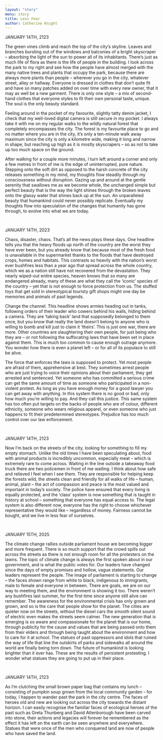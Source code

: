 ```yaml
---
layout: "story"
menu: story
title: Less Fear
author: Catherine Knight
---
```




JANUARY 14TH, 2123

The green vines climb and reach the top of the city’s skyline. Leaves and branches bursting out of the windows and balconies of a bright skyscraper – absorbing the light of the sun to power all of its inhabitants. There’s just as much life of flora as there is the life of people in the building. I look across the park to my right and see how the people have almost merged with the many native trees and plants that occupy the park, because there are always more plants than people – wherever you go in the city, whatever street, alley or hallway. Everyone is dressed in clothes that don’t quite fit and have so many patches added on over time with every new owner, that it may as well be a new garment. There is only one style – a mix of second-hand clothes that everyone styles to fit their own personal taste, unique. The soul is the only beauty standard.

Feeling around in the pocket of my favourite, slightly tatty denim jacket, I check that my well-loved digital camera is still secure in my pocket. I always take it with me on my regular walks to the wildly natural forest that completely encompasses the city. The forest is my favourite place to go and no matter where you are in the city, it’s only a ten-minute walk away maximum since the city is only a kilometre wide, making it long and narrow in shape, but reaching up high as it is mostly skyscrapers – so as not to take up too much space on the ground.

After walking for a couple more minutes, I turn left around a corner and only a few metres in front of me is the edge of uninterrupted, pure nature. Stepping onto the soft dirt as opposed to the harsh concrete of the city releases something in my mind, my thoughts flow steadily through my consciousness without disruption. Gazing up and around at the gentle serenity that swallows me as we become whole, the unchanged simple but perfect beauty that is the way the light shines through the broken leaves onto the glassy water that shines back up at the sun. An unparalleled beauty that humankind could never possibly replicate. Eventually my thoughts flow into speculation of the changes that humanity has gone through, to evolve into what we are today.

&nbsp;

JANUARY 14TH, 2023

Chaos, disaster, chaos. That’s all the news plays these days. One headline tells you that the heavy floods up north of the country are the worst they have ever been, but you already know that because most of the fresh food is unavailable in the supermarket thanks to the floods that have destroyed crops, homes and habitats. This contrasts so heavily with the nation’s worst ever bushfires less than a year ago that spread across the whole country, which we as a nation still have not recovered from the devastation. They nearly wiped-out entire species, heaven knows that so many are endangered already, many of these are what they call the ‘iconic’ species of the country – yet that is not enough to force protection from us. The stuffed toys that get sold in stereotypical touristy gift shops might one day be memories and animals of past legends.

Change the channel. This headline shows armies heading out in tanks, following orders of their leader who cowers behind his walls, hiding behind a camera. They are ‘taking back’ land that supposedly belonged to them once, but you know that really the land doesn’t belong to anyone who is willing to bomb and kill just to claim it ‘theirs’. This is just one war, there are more. Other countries are slaughtering their own people, for just being who they are – or not following the suffocating laws that have been set in place against them. This is much too common to cause enough outrage anymore. You wonder how there is even a planet left – or for all of its populace to still be alive.

The force that enforces the laws is supposed to protect. Yet most people are afraid of them, apprehensive at best. They sometimes arrest people who are just trying to voice their opinions about their parliament, they get arrested and sentenced. Yet someone who has committed a serious crime can get the same amount of time as someone who participated in a non-violent protest. As long as you have enough money for a good lawyer you can get away with anything. In this system there is no good or bad, only how much you’re willing to pay. And they call this justice. This same system has too often put targets on the backs of people who are of colour, different ethnicity, someone who wears religious apparel, or even someone who just happens to fit their predetermined stereotypes. Prejudice has too much control over our law enforcement.

&nbsp;

JANUARY 14TH, 2123

Now I’m back on the streets of the city, looking for something to fill my empty stomach. Unlike the old times I have been speculating about, food with animal products is incredibly uncommon, especially meat – which is extremely rare to come across. Waiting in the line outside a takeaway food truck there are two policemen in front of me waiting. I think about how safe and relieved I feel when I see them. They are responsible for helping keep the forests wild, the streets clean and friendly for all walks of life – human, animal, plant – the act of compassion and peace is the most valued and important in today’s society. The police have ensured that every living is equally protected, and the ‘class’ system is now something that is taught in history at school – something that everyone has equal access to. The legal system is also different now, everyone has the right to choose whichever representative they would like – regardless of money. Fairness cannot be bought, and we live in less fear of ourselves.

&nbsp;

JANUARY 15TH, 2025

The climate change rallies outside parliament house are becoming bigger and more frequent. There is so much support that the crowd spills out across the streets as there is not enough room for all the protesters on the lawns. The topic of climate change is always the first spoken about in our government, and is what the public votes for. Our leaders have changed since the days of empty promises and hollow, vague statements. Our leaders represent the people. The image of parliament is starting to change – the faces shown range from white to black, indigenous to immigrants, male to female and everyone in between. There are goals, we are on our way to meeting them, and the environment is showing it too. There weren’t any bushfires last summer, for the first time since anyone still alive can remember. The awareness for the environmental crisis has only grown and grown, and so is the care that people show for the planet. The cities are quieter now on the streets, without the diesel cars the smooth silent sound of electric even makes the streets seem calmer. The new generation that is emerging is so aware and compassionate for the planet that is our home, through publicity for the cause and values that are being passed onto them from their elders and through being taught about the environment and how to care for it at school. The statues of past oppressors and idols that ruined the way of life that line the outskirts of parks and sidewalks all around the world are finally being torn down. The future of humankind is looking brighter than it ever has. These are the results of persistent protesting. I wonder what statues they are going to put up in their place.

&nbsp;

JANUARY 14TH, 2123

As I’m clutching the small brown paper bag that contains my lunch – consisting of pumpkin soup grown from the local community garden - for today, I happen to wander past the park in the city centre. The faces of heroes old and new are looking out across the city towards the distant horizon. I can easily recognise the familiar faces of ecological heroes of the past such as Greta Thunberg and David Attenborough have been carved into stone, their actions and legacies will forever be remembered as the effect it has left on the earth can be seen anywhere and everywhere. Statues that were once of the men who conquered land are now of people who have saved the land.


